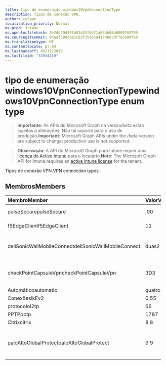 ```yaml
---
title: tipo de enumeração windows10VpnConnectionType
description: Tipos de conexão VPN.
author: rolyon
localization_priority: Normal
ms.prod: Intune
ms.openlocfilehash: 3e2db29d395a91d43fbb71a634b06a6000f65796
ms.sourcegitcommit: 94aaf594c881c02f353c6a417460cdf783a0bfe0
ms.translationtype: MT
ms.contentlocale: pt-BR
ms.lasthandoff: 05/11/2019
ms.locfileid: "33944219"
---
```

# <a name="windows10vpnconnectiontype-enum-type"></a><span data-ttu-id="218bf-103">tipo de enumeração windows10VpnConnectionType</span><span class="sxs-lookup"><span data-stu-id="218bf-103">windows10VpnConnectionType enum type</span></span>

> <span data-ttu-id="218bf-104">**Importante:** As APIs do Microsoft Graph na versão/beta estão sujeitas a alterações; Não há suporte para o uso de produção.</span><span class="sxs-lookup"><span data-stu-id="218bf-104">**Important:** Microsoft Graph APIs under the /beta version are subject to change; production use is not supported.</span></span>

> <span data-ttu-id="218bf-105">**Observação:** A API do Microsoft Graph para Intune requer uma [licença do Active Intune](https://go.microsoft.com/fwlink/?linkid=839381) para o locatário.</span><span class="sxs-lookup"><span data-stu-id="218bf-105">**Note:** The Microsoft Graph API for Intune requires an [active Intune license](https://go.microsoft.com/fwlink/?linkid=839381) for the tenant.</span></span>

<span data-ttu-id="218bf-106">Tipos de conexão VPN.</span><span class="sxs-lookup"><span data-stu-id="218bf-106">VPN connection types.</span></span>

## <a name="members"></a><span data-ttu-id="218bf-107">Membros</span><span class="sxs-lookup"><span data-stu-id="218bf-107">Members</span></span>
|<span data-ttu-id="218bf-108">Membro</span><span class="sxs-lookup"><span data-stu-id="218bf-108">Member</span></span>|<span data-ttu-id="218bf-109">Valor</span><span class="sxs-lookup"><span data-stu-id="218bf-109">Value</span></span>|<span data-ttu-id="218bf-110">Descrição</span><span class="sxs-lookup"><span data-stu-id="218bf-110">Description</span></span>|
|:---|:---|:---|
|<span data-ttu-id="218bf-111">pulseSecure</span><span class="sxs-lookup"><span data-stu-id="218bf-111">pulseSecure</span></span>|<span data-ttu-id="218bf-112">,0</span><span class="sxs-lookup"><span data-stu-id="218bf-112">0</span></span>|<span data-ttu-id="218bf-113">Pulso seguro.</span><span class="sxs-lookup"><span data-stu-id="218bf-113">Pulse Secure.</span></span>|
|<span data-ttu-id="218bf-114">f5EdgeClient</span><span class="sxs-lookup"><span data-stu-id="218bf-114">f5EdgeClient</span></span>|<span data-ttu-id="218bf-115">1</span><span class="sxs-lookup"><span data-stu-id="218bf-115">1</span></span>|<span data-ttu-id="218bf-116">Cliente de borda F5.</span><span class="sxs-lookup"><span data-stu-id="218bf-116">F5 Edge Client.</span></span>|
|<span data-ttu-id="218bf-117">dellSonicWallMobileConnect</span><span class="sxs-lookup"><span data-stu-id="218bf-117">dellSonicWallMobileConnect</span></span>|<span data-ttu-id="218bf-118">duas</span><span class="sxs-lookup"><span data-stu-id="218bf-118">2</span></span>|<span data-ttu-id="218bf-119">Conexão móvel Dell SonicWALL.</span><span class="sxs-lookup"><span data-stu-id="218bf-119">Dell SonicWALL Mobile Connection.</span></span>|
|<span data-ttu-id="218bf-120">checkPointCapsuleVpn</span><span class="sxs-lookup"><span data-stu-id="218bf-120">checkPointCapsuleVpn</span></span>|<span data-ttu-id="218bf-121">3D</span><span class="sxs-lookup"><span data-stu-id="218bf-121">3</span></span>|<span data-ttu-id="218bf-122">Verificar VPN de cápsula de ponto.</span><span class="sxs-lookup"><span data-stu-id="218bf-122">Check Point Capsule VPN.</span></span>|
|<span data-ttu-id="218bf-123">Automático</span><span class="sxs-lookup"><span data-stu-id="218bf-123">automatic</span></span>|<span data-ttu-id="218bf-124">quatro</span><span class="sxs-lookup"><span data-stu-id="218bf-124">4</span></span>|<span data-ttu-id="218bf-125">Automático.</span><span class="sxs-lookup"><span data-stu-id="218bf-125">Automatic.</span></span>|
|<span data-ttu-id="218bf-126">Conexões</span><span class="sxs-lookup"><span data-stu-id="218bf-126">ikEv2</span></span>|<span data-ttu-id="218bf-127">0,5</span><span class="sxs-lookup"><span data-stu-id="218bf-127">5</span></span>|<span data-ttu-id="218bf-128">Conexões.</span><span class="sxs-lookup"><span data-stu-id="218bf-128">IKEv2.</span></span>|
|<span data-ttu-id="218bf-129">protocolo</span><span class="sxs-lookup"><span data-stu-id="218bf-129">l2tp</span></span>|<span data-ttu-id="218bf-130">6</span><span class="sxs-lookup"><span data-stu-id="218bf-130">6</span></span>|<span data-ttu-id="218bf-131">Protocolo.</span><span class="sxs-lookup"><span data-stu-id="218bf-131">L2TP.</span></span>|
|<span data-ttu-id="218bf-132">PPTP</span><span class="sxs-lookup"><span data-stu-id="218bf-132">pptp</span></span>|<span data-ttu-id="218bf-133">178</span><span class="sxs-lookup"><span data-stu-id="218bf-133">7</span></span>|<span data-ttu-id="218bf-134">PPTP.</span><span class="sxs-lookup"><span data-stu-id="218bf-134">PPTP.</span></span>|
|<span data-ttu-id="218bf-135">Citrix</span><span class="sxs-lookup"><span data-stu-id="218bf-135">citrix</span></span>|<span data-ttu-id="218bf-136">8 </span><span class="sxs-lookup"><span data-stu-id="218bf-136">8</span></span>|<span data-ttu-id="218bf-137">Citrix.</span><span class="sxs-lookup"><span data-stu-id="218bf-137">Citrix.</span></span>|
|<span data-ttu-id="218bf-138">paloAltoGlobalProtect</span><span class="sxs-lookup"><span data-stu-id="218bf-138">paloAltoGlobalProtect</span></span>|<span data-ttu-id="218bf-139">9 </span><span class="sxs-lookup"><span data-stu-id="218bf-139">9</span></span>|<span data-ttu-id="218bf-140">GlobalProtect de redes de Palo Alto.</span><span class="sxs-lookup"><span data-stu-id="218bf-140">Palo Alto Networks GlobalProtect.</span></span>|




